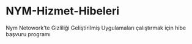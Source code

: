 # NYM-Hizmet-Hibeleri
Nym Netowork’te Gizliliği Geliştirilmiş Uygulamaları çalıştırmak için hibe başvuru programı
